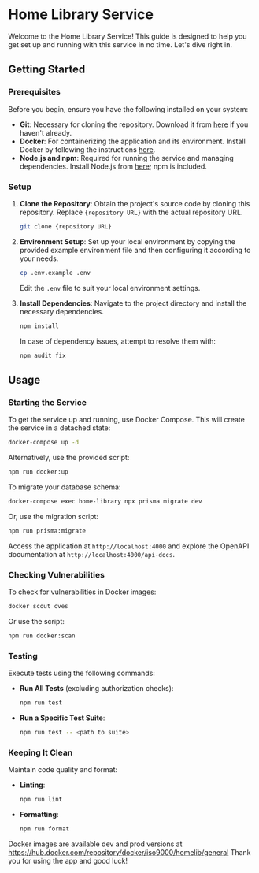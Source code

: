
# Home Library Service

Welcome to the Home Library Service! This guide is designed to help you get set up and running with this service in no time. Let's dive right in.

## Getting Started

### Prerequisites

Before you begin, ensure you have the following installed on your system:
- **Git**: Necessary for cloning the repository. Download it from [here](https://git-scm.com/downloads) if you haven't already.
- **Docker**: For containerizing the application and its environment. Install Docker by following the instructions [here](https://docs.docker.com/get-docker/).
- **Node.js and npm**: Required for running the service and managing dependencies. Install Node.js from [here](https://nodejs.org/en/download/); npm is included.

### Setup

1. **Clone the Repository**: Obtain the project's source code by cloning this repository. Replace `{repository URL}` with the actual repository URL.

    ```bash
    git clone {repository URL}
    ```

2. **Environment Setup**: Set up your local environment by copying the provided example environment file and then configuring it according to your needs.

    ```bash
    cp .env.example .env
    ```

    Edit the `.env` file to suit your local environment settings.

3. **Install Dependencies**: Navigate to the project directory and install the necessary dependencies.

    ```bash
    npm install
    ```

    In case of dependency issues, attempt to resolve them with:

    ```bash
    npm audit fix
    ```

## Usage

### Starting the Service

To get the service up and running, use Docker Compose. This will create the service in a detached state:

```bash
docker-compose up -d
```

Alternatively, use the provided script:

```bash
npm run docker:up
```

To migrate your database schema:

```bash
docker-compose exec home-library npx prisma migrate dev
```

Or, use the migration script:

```bash
npm run prisma:migrate
```

Access the application at `http://localhost:4000` and explore the OpenAPI documentation at `http://localhost:4000/api-docs`.

### Checking Vulnerabilities

To check for vulnerabilities in Docker images:

```bash
docker scout cves
```

Or use the script:

```bash
npm run docker:scan
```

### Testing

Execute tests using the following commands:

- **Run All Tests** (excluding authorization checks):

    ```bash
    npm run test
    ```

- **Run a Specific Test Suite**:

    ```bash
    npm run test -- <path to suite>
    ```


### Keeping It Clean

Maintain code quality and format:

- **Linting**:

    ```bash
    npm run lint
    ```

- **Formatting**:

    ```bash
    npm run format
    ```

Docker images are available dev and prod versions at https://hub.docker.com/repository/docker/iso9000/homelib/general
Thank you for using the app and good luck! 
